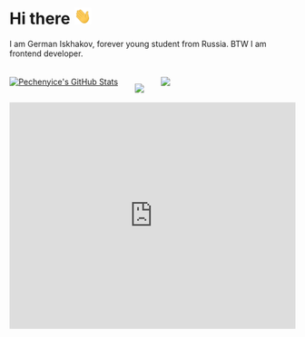# Hi there <img src="./hello.gif" width="30px">

I am German Iskhakov, forever young student from Russia. BTW I am frontend developer.

<br/>

<div style="display: flex; gap: 30px; row-gap: 15px; flex-wrap: wrap;">
<a href="https://github.com/Pechenyice/Pechenyice">
  <img width="400"  align="center" src="https://github-readme-stats.vercel.app/api?username=Pechenyice&show_icons=true&theme=tokyonight&hide_border=true" alt="Pechenyice's GitHub Stats" />
</a>

<a href="https://git.io/streak-stats"><img src="https://github-readme-streak-stats.herokuapp.com/?user=Pechenyice&theme=tokyonight&hide_border=true" width="400" /></a>

<a href="https://github.com/Pechenyice/Pechenyice">
  <img width="400" align="center" src="https://github-readme-stats.vercel.app/api/top-langs/?username=Pechenyice&langs_count=5&theme=tokyonight&layout=compact&hide_border=true" />
</a>
</div>

<iframe src="https://pechenyice.github.io/e-bubble/" width="100%" height="400" frameborder="0" scrolling="no">
</iframe>


<!-- [![GitHub stats](https://github-readme-stats.vercel.app/api?username=Pechenyice&theme=tokyonight&show_icons=true)](https://github.com/anuraghazra/github-readme-stats) -->

<!--
**Pechenyice/Pechenyice** is a ✨ _special_ ✨ repository because its `README.md` (this file) appears on your GitHub profile.

Here are some ideas to get you started:

- 🔭 I’m currently working on ...
- 🌱 I’m currently learning ...
- 👯 I’m looking to collaborate on ...
- 🤔 I’m looking for help with ...
- 💬 Ask me about ...
- 📫 How to reach me: ...
- 😄 Pronouns: ...
- ⚡ Fun fact: ...
-->
